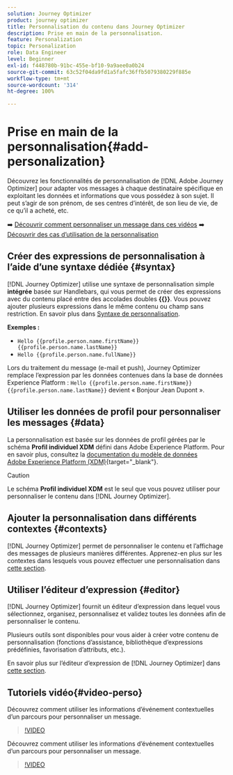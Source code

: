```yaml
---
solution: Journey Optimizer
product: journey optimizer
title: Personnalisation du contenu dans Journey Optimizer
description: Prise en main de la personnalisation.
feature: Personalization
topic: Personalization
role: Data Engineer
level: Beginner
exl-id: f448780b-91bc-455e-bf10-9a9aee0a0b24
source-git-commit: 63c52f04da9fd1a5fafc36ffb5079380229f885e
workflow-type: tm+mt
source-wordcount: '314'
ht-degree: 100%

---
```


# Prise en main de la personnalisation{#add-personalization}

Découvrez les fonctionnalités de personnalisation de [!DNL Adobe Journey Optimizer] pour adapter vos messages à chaque destinataire spécifique en exploitant les données et informations que vous possédez à son sujet. Il peut s’agir de son prénom, de ses centres d’intérêt, de son lieu de vie, de ce qu’il a acheté, etc.

➡️ [Découvrir comment personnaliser un message dans ces vidéos](#video-perso)
➡️ [Découvrir des cas d’utilisation de la personnalisation](personalization-use-case.md)

## Créer des expressions de personnalisation à l’aide d’une syntaxe dédiée {#syntax}

[!DNL Journey Optimizer] utilise une syntaxe de personnalisation simple **intégrée** basée sur Handlebars, qui vous permet de créer des expressions avec du contenu placé entre des accolades doubles **{{}}**. Vous pouvez ajouter plusieurs expressions dans le même contenu ou champ sans restriction. En savoir plus dans [Syntaxe de personnalisation](personalization-syntax.md).

**Exemples :**

* `Hello {{profile.person.name.firstName}} {{profile.person.name.lastName}}`
* `Hello {{profile.person.name.fullName}}`

Lors du traitement du message (e-mail et push), Journey Optimizer remplace l’expression par les données contenues dans la base de données Experience Platform : `Hello {{profile.person.name.firstName}} {{profile.person.name.lastName}}` devient « Bonjour Jean Dupont ».

## Utiliser les données de profil pour personnaliser les messages {#data}

La personnalisation est basée sur les données de profil gérées par le schéma **Profil individuel XDM** défini dans Adobe Experience Platform. Pour en savoir plus, consultez la [documentation du modèle de données Adobe Experience Platform (XDM)](https://experienceleague.adobe.com/docs/experience-platform/xdm/home.html?lang=fr){target=&quot;_blank&quot;}.

>[!CAUTION]
>Le schéma **Profil individuel XDM** est le seul que vous pouvez utiliser pour personnaliser le contenu dans [!DNL Journey Optimizer].

## Ajouter la personnalisation dans différents contextes {#contexts}

[!DNL Journey Optimizer] permet de personnaliser le contenu et l’affichage des messages de plusieurs manières différentes. Apprenez-en plus sur les contextes dans lesquels vous pouvez effectuer une personnalisation dans [cette section](personalization-contexts.md).

## Utiliser l’éditeur d’expression {#editor}

[!DNL Journey Optimizer] fournit un éditeur d’expression dans lequel vous sélectionnez, organisez, personnalisez et validez toutes les données afin de personnaliser le contenu.

Plusieurs outils sont disponibles pour vous aider à créer votre contenu de personnalisation (fonctions d’assistance, bibliothèque d’expressions prédéfinies, favorisation d’attributs, etc.).

En savoir plus sur l’éditeur d’expression de [!DNL Journey Optimizer] dans [cette section](personalization-build-expressions.md).

## Tutoriels vidéo{#video-perso}

Découvrez comment utiliser les informations d’événement contextuelles d’un parcours pour personnaliser un message.

>[!VIDEO](https://video.tv.adobe.com/v/334165?quality=12)

Découvrez comment utiliser les informations d’événement contextuelles d’un parcours pour personnaliser un message.

>[!VIDEO](https://video.tv.adobe.com/v/334078?quality=12)
